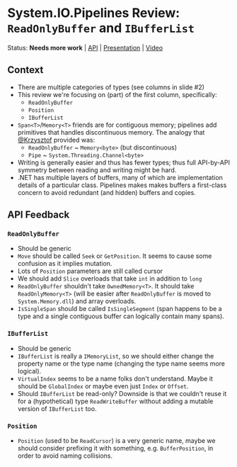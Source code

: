 # System.IO.Pipelines Review: `ReadOnlyBuffer` and `IBufferList`

Status: **Needs more work** | 
[API](System.IO.Pipelines.md) |
[Presentation](System.IO.Pipelines.pptx) |
[Video](https://www.youtube.com/watch?v=tLnQsNTfl9Q)

## Context

* There are multiple categories of types (see columns in slide #2)
* This review we're focusing on (part) of the first column, specifically:
    - `ReadOnlyBuffer`
    - `Position`
    - `IBufferList`
* `Span<T>`/`Memory<T>` friends are for contiguous memory; pipelines add
  primitives that handles discontinuous memory. The analogy that
  [@Krzysztof](https://github.com/KrzysztofCwalina) provided was:
    - `ReadOnlyBuffer` ~ `Memory<byte>` (but discontinuous)
    - `Pipe` ~ `System.Threading.Channel<byte>`
* Writing is generally easier and thus has fewer types; thus full API-by-API
  symmetry between reading and writing might be hard.
* .NET has multiple layers of buffers, many of which are implementation details
  of a particular class. Pipelines makes makes buffers a first-class concern to
  avoid redundant (and hidden) buffers and copies.

## API Feedback

### `ReadOnlyBuffer`

* Should be generic
* `Move` should be called `Seek` or `GetPosition`. It seems to cause some
  confusion as it implies mutation.
* Lots of `Position` parameters are still called cursor
* We should add `Slice` overloads that take `int` in addition to `long`
* `ReadOnlyBuffer` shouldn't take `OwnedMemory<T>`. It should take
  `ReadOnlyMemory<T>` (will be easier after `ReadOnlyBuffer` is moved to
  `System.Memory.dll`) and array overloads.
* `IsSingleSpan` should be called `IsSingleSegment` (span happens to be a type
  and a single contiguous buffer can logically contain many spans).

### `IBufferList`

* Should be generic
* `IBufferList` is really a `IMemoryList`, so we should either change the
  property name or the type name (changing the type name seems more logical).
* `VirtualIndex` seems to be a name folks don't understand. Maybe it should be
  `GlobalIndex` or maybe even just `Index` or `Offset`.
* Should `IBufferList` be read-only? Downside is that we couldn't reuse it for
  a (hypothetical) type `ReadWriteBuffer` without adding a mutable version of
  `IBufferList` too.

### `Position`

* `Position` (used to be `ReadCursor`) is a very generic name, maybe we should
  consider prefixing it with something, e.g. `BufferPosition`, in order to avoid
  naming collisions.
